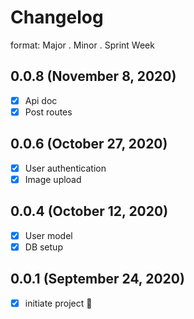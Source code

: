 # Changelog

format: Major . Minor . Sprint Week

## 0.0.8 (November 8, 2020)

* [x] Api doc
* [x] Post routes

## 0.0.6 (October 27, 2020)

* [x] User authentication
* [x] Image upload

## 0.0.4 (October 12, 2020)

* [x] User model
* [x] DB setup

## 0.0.1 (September 24, 2020)

* [x] initiate project 🎉
